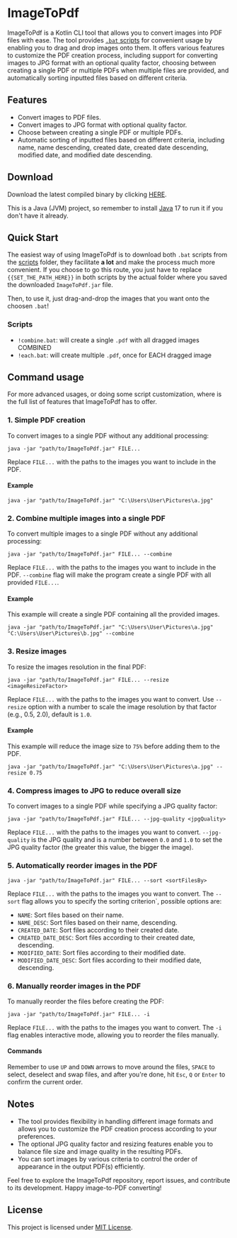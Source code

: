 # ImageToPdf

ImageToPdf is a Kotlin CLI tool that allows you to convert images into PDF files with ease. The tool provides [`.bat` scripts](scripts) for convenient usage by enabling you to drag and drop images onto them. It offers various features to customize the PDF creation process, including support for converting images to JPG format with an optional quality factor, choosing between creating a single PDF or multiple PDFs when multiple files are provided, and automatically sorting inputted files based on different criteria.

## Features

- Convert images to PDF files.
- Convert images to JPG format with optional quality factor.
- Choose between creating a single PDF or multiple PDFs.
- Automatic sorting of inputted files based on different criteria, including name, name descending, created date, created date descending, modified date, and modified date descending.

## Download

Download the latest compiled binary by clicking [HERE](https://github.com/SecretX33/ImageToPdf/releases/latest/download/ImageToPdf.jar).

This is a Java (JVM) project, so remember to install [Java](https://adoptium.net/temurin/releases) 17 to run it if you don't have it already.

## Quick Start

The easiest way of using ImageToPdf is to download both `.bat` scripts from the [scripts](scripts) folder, they facilitate **a lot** and make the process much more convenient. If you choose to go this route, you just have to replace `{{SET_THE_PATH_HERE}}` in both scripts by the actual folder where you saved the downloaded `ImageToPdf.jar` file.

Then, to use it, just drag-and-drop the images that you want onto the choosen `.bat`!

### Scripts

- `!combine.bat`: will create a single `.pdf` with all dragged images COMBINED
- `!each.bat`: will create multiple `.pdf`, once for EACH dragged image

## Command usage

For more advanced usages, or doing some script customization, where is the full list of features that ImageToPdf has to offer.

### 1. Simple PDF creation
To convert images to a single PDF without any additional processing:
```
java -jar "path/to/ImageToPdf.jar" FILE...
```
Replace `FILE...` with the paths to the images you want to include in the PDF.

#### Example
```
java -jar "path/to/ImageToPdf.jar" "C:\Users\User\Pictures\a.jpg"
```

### 2. Combine multiple images into a single PDF

To convert multiple images to a single PDF without any additional processing:
```
java -jar "path/to/ImageToPdf.jar" FILE... --combine
```
Replace `FILE...` with the paths to the images you want to include in the PDF. `--combine` flag will make the program create a single PDF with all provided `FILE...`.

#### Example
This example will create a single PDF containing all the provided images.
```
java -jar "path/to/ImageToPdf.jar" "C:\Users\User\Pictures\a.jpg" "C:\Users\User\Pictures\b.jpg" --combine
```

### 3. Resize images

To resize the images resolution in the final PDF:
```
java -jar "path/to/ImageToPdf.jar" FILE... --resize <imageResizeFactor>
```
Replace `FILE...` with the paths to the images you want to convert. Use `--resize` option with a number to scale the image resolution by that factor (e.g., 0.5, 2.0), default is `1.0`.

#### Example
This example will reduce the image size to `75%` before adding them to the PDF.
```
java -jar "path/to/ImageToPdf.jar" "C:\Users\User\Pictures\a.jpg" --resize 0.75
```

### 4. Compress images to JPG to reduce overall size

To convert images to a single PDF while specifying a JPG quality factor:
```
java -jar "path/to/ImageToPdf.jar" FILE... --jpg-quality <jpgQuality>
```
Replace `FILE...` with the paths to the images you want to convert. `--jpg-quality` is the JPG quality and <jpgQuality> is a number between `0.0` and `1.0` to set the JPG quality factor (the greater this value, the bigger the image).

### 5. Automatically reorder images in the PDF

```
java -jar "path/to/ImageToPdf.jar" FILE... --sort <sortFilesBy>
```
Replace `FILE...` with the paths to the images you want to convert. The `--sort` flag allows you to specify the sorting criterion`, possible options are:

- `NAME`: Sort files based on their name.
- `NAME_DESC`: Sort files based on their name, descending.
- `CREATED_DATE`: Sort files according to their created date.
- `CREATED_DATE_DESC`: Sort files according to their created date, descending.
- `MODIFIED_DATE`: Sort files according to their modified date.
- `MODIFIED_DATE_DESC`: Sort files according to their modified date, descending.

### 6. Manually reorder images in the PDF

To manually reorder the files before creating the PDF:
```
java -jar "path/to/ImageToPdf.jar" FILE... -i
```
Replace `FILE...` with the paths to the images you want to convert. The `-i` flag enables interactive mode, allowing you to reorder the files manually.

#### Commands
Remember to use `UP` and `DOWN` arrows to move around the files, `SPACE` to select, deselect and swap files, and after you're done, hit `Esc`, `Q` or `Enter` to confirm the current order. 

## Notes

- The tool provides flexibility in handling different image formats and allows you to customize the PDF creation process according to your preferences.
- The optional JPG quality factor and resizing features enable you to balance file size and image quality in the resulting PDFs.
- You can sort images by various criteria to control the order of appearance in the output PDF(s) efficiently.

Feel free to explore the ImageToPdf repository, report issues, and contribute to its development. Happy image-to-PDF converting!

## License

This project is licensed under [MIT License](LICENSE).